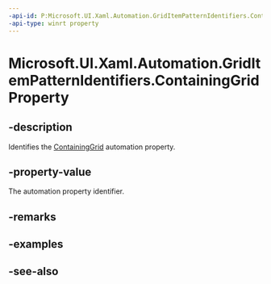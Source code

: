 ```yaml
---
-api-id: P:Microsoft.UI.Xaml.Automation.GridItemPatternIdentifiers.ContainingGridProperty
-api-type: winrt property
---
```


<!-- Property syntax
public Windows.UI.Xaml.Automation.AutomationProperty ContainingGridProperty { get; }
-->

# Microsoft.UI.Xaml.Automation.GridItemPatternIdentifiers.ContainingGridProperty

## -description
Identifies the [ContainingGrid](../microsoft.ui.xaml.automation.provider/igriditemprovider_containinggrid.md) automation property.

## -property-value
The automation property identifier.

## -remarks

## -examples

## -see-also
